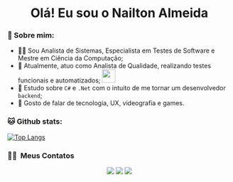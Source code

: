 <div align="center" width="50">
   </div>
<h1 align="center">Olá! Eu sou o Nailton Almeida </h1>

### 🤵 Sobre mim:
- 👨‍🎓 Sou Analista de Sistemas, Especialista em Testes de Software e Mestre em Ciência da Computação;
- 🏦 Atualmente, atuo como Analista de Qualidade, realizando testes funcionais e automatizados;
      <img src="https://media.giphy.com/media/WUlplcMpOCEmTGBtBW/giphy.gif" width="30">
- 🌱 Estudo sobre ```C#``` e ```.Net``` com o intuito de me tornar um desenvolvedor ```backend```;
- 💬 Gosto de falar de tecnologia, UX, videografia e games.


### 🐱 Github stats:

[![Top Langs](https://github-readme-stats.vercel.app/api/top-langs/?username=nailton-almeida&layout=compact&text_color=daf7dc&bg_color=151515)](https://github.com/nailton-almeida/github-readme-stats)

### 🤝🏻 &nbsp;Meus Contatos

<p align="center">
<a href="https://www.linkedin.com/in/nailton-almeida/"><img src="https://img.shields.io/badge/-Nailton%20Almeida-0077B5?style=flat&logo=Linkedin&logoColor=white"/></a>
<a href="mailto:nailtonalmeidajr@outlook.com.br"><img src="https://img.shields.io/badge/-nailtonalmeidajr@outlook.com.br-D14836?style=flat&logo=Gmail&logoColor=white"/></a>
<a href="https://www.instagram.com/nailton.raw/"><img src="https://img.shields.io/badge/-@nailton.raw_-E4405F?style=flat&logo=Instagram&logoColor=white"/></a>
</p>
